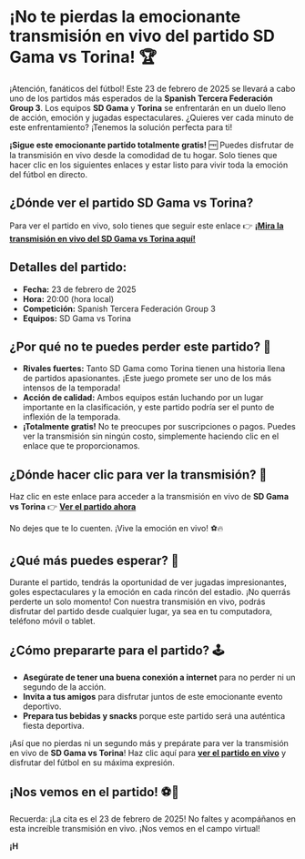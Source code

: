 # ¡No te pierdas la emocionante transmisión en vivo del partido SD Gama vs Torina! 🏆

¡Atención, fanáticos del fútbol! Este 23 de febrero de 2025 se llevará a cabo uno de los partidos más esperados de la **Spanish Tercera Federación Group 3**. Los equipos **SD Gama** y **Torina** se enfrentarán en un duelo lleno de acción, emoción y jugadas espectaculares. ¿Quieres ver cada minuto de este enfrentamiento? ¡Tenemos la solución perfecta para ti!

**¡Sigue este emocionante partido totalmente gratis!** 🆓 Puedes disfrutar de la transmisión en vivo desde la comodidad de tu hogar. Solo tienes que hacer clic en los siguientes enlaces y estar listo para vivir toda la emoción del fútbol en directo.

## ¿Dónde ver el partido SD Gama vs Torina?

Para ver el partido en vivo, solo tienes que seguir este enlace 👉 [**¡Mira la transmisión en vivo del SD Gama vs Torina aquí!**](https://tinyurl.com/livestreamfreeo?st=SD+Gama+vs+Torina&si=gh)

## Detalles del partido:

- **Fecha:** 23 de febrero de 2025
- **Hora:** 20:00 (hora local)
- **Competición:** Spanish Tercera Federación Group 3
- **Equipos:** SD Gama vs Torina

## ¿Por qué no te puedes perder este partido? 🤔

- **Rivales fuertes:** Tanto SD Gama como Torina tienen una historia llena de partidos apasionantes. ¡Este juego promete ser uno de los más intensos de la temporada!
- **Acción de calidad:** Ambos equipos están luchando por un lugar importante en la clasificación, y este partido podría ser el punto de inflexión de la temporada.
- **¡Totalmente gratis!** No te preocupes por suscripciones o pagos. Puedes ver la transmisión sin ningún costo, simplemente haciendo clic en el enlace que te proporcionamos.

## ¿Dónde hacer clic para ver la transmisión? 👀

Haz clic en este enlace para acceder a la transmisión en vivo de **SD Gama vs Torina** 👉 [**Ver el partido ahora**](https://tinyurl.com/livestreamfreeo?st=SD+Gama+vs+Torina&si=gh)

No dejes que te lo cuenten. ¡Vive la emoción en vivo! ⚽🔥

## ¿Qué más puedes esperar? 🎉

Durante el partido, tendrás la oportunidad de ver jugadas impresionantes, goles espectaculares y la emoción en cada rincón del estadio. ¡No querrás perderte un solo momento! Con nuestra transmisión en vivo, podrás disfrutar del partido desde cualquier lugar, ya sea en tu computadora, teléfono móvil o tablet.

## ¿Cómo prepararte para el partido? 🕹️

- **Asegúrate de tener una buena conexión a internet** para no perder ni un segundo de la acción.
- **Invita a tus amigos** para disfrutar juntos de este emocionante evento deportivo.
- **Prepara tus bebidas y snacks** porque este partido será una auténtica fiesta deportiva.

¡Así que no pierdas ni un segundo más y prepárate para ver la transmisión en vivo de **SD Gama vs Torina**! Haz clic aquí para [**ver el partido en vivo**](https://tinyurl.com/livestreamfreeo?st=SD+Gama+vs+Torina&si=gh) y disfrutar del fútbol en su máxima expresión.

## ¡Nos vemos en el partido! ⚽🌟

Recuerda: ¡La cita es el 23 de febrero de 2025! No faltes y acompáñanos en esta increíble transmisión en vivo. ¡Nos vemos en el campo virtual!

**¡H**

